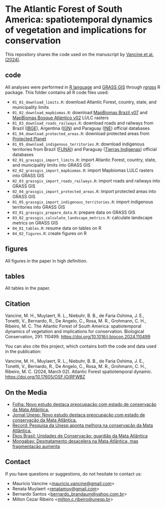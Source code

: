 # The Atlantic Forest of South America: spatiotemporal dynamics of vegetation and implications for conservation

This repository shares the code used on the manuscript by [Vancine et al. (2024)](https://doi.org/mjtz).

## code

All analyses were performed in [R language](https://www.r-project.org/) and [GRASS GIS](https://grass.osgeo.org/) through [*rgrass*](https://rsbivand.github.io/rgrass/) R package. This folder contains all R code files used: 

- `01_01_download_limits.R`: download Atlantic Forest, country, state, and municipality limits
- `01_02_download_mapbiomas.R`: download [MapBiomas Brazil v07](https://brasil.mapbiomas.org/) and [MapBiomas Bosque Atlántico v02](https://bosqueatlantico.mapbiomas.org/) LULC rasters
- `01_03_download_roads_railways.R`: download roads and railways from Brazil ([IBGE](https://www.ibge.gov.br/)), Argentina ([IGN](https://www.ign.gob.ar)) and Paraguay ([INE](https://www.ine.gov.py)) official databases
- `01_04_download_protected_areas.R`: download protected areas from [Protected Planet](https://www.protectedplanet.net/en)
- `01_05_download_indigenous_territories.R`: download indigenous territories from Brazil ([FUNAI](https://www.gov.br/funai/pt-br)) and Paraguay ([Tierras Indígenas](https://www.tierrasindigenas.org)) official databases
- `02_01_grassgis_import_limits.R`: import Atlantic Forest, country, state, and municipality limits into GRASS GIS            
- `02_02_grassgis_import_mapbiomas.R`: import Mapbiomas LULC rasters into GRASS GIS
- `02_03_grassgis_import_roads_railways.R`: import roads and railways into GRASS GIS
- `02_04_grassgis_import_protected_areas.R`: import protected areas into GRASS GIS
- `01_05_grassgis_import_indigenous_territories.R`: import indigenous territories into GRASS GIS
- `03_01_grassgis_prepare_data.R`: prepare data on GRASS GIS
- `03_02_grassgis_calculate_landscape_metrics.R`: calculate landscape metrics on GRASS GIS
- `04_01_tables.R`: resume data on tables on R
- `04_02_figures.R`: create figures on R

## figures

All figures in the paper in high definition.

## tables

All tables in the paper.

## Citation

Vancine, M. H., Muylaert, R. L., Niebuhr, B. B., de Faria Oshima, J. E., Tonetti, V., Bernardo, R., De Angelo, C., Rosa, M. R., Grohmann, C. H., Ribeiro, M. C. The Atlantic Forest of South America: spatiotemporal dynamics of vegetation and implications for conservation. Biological Conservation, 291: 110499. https://doi.org/10.1016/j.biocon.2024.110499

You can also cite this project, which contains both the code and data used in the publication:  

Vancine, M. H., Muylaert, R. L., Niebuhr, B. B., de Faria Oshima, J. E., Tonetti, V., Bernardo, R., De Angelo, C., Rosa, M. R., Grohmann, C. H., Ribeiro, M. C. (2024, March 02). Atlantic Forest spatiotemporal dynamic. https://doi.org/10.17605/OSF.IO/RFWBZ

## On the Media
+ [Folha: Novo estudo destaca preocupação com estado de conservação da Mata Atlântica.](https://www1.folha.uol.com.br/folha-social-mais/2024/06/novo-estudo-destaca-preocupacao-com-estado-de-conservacao-da-mata-atlantica.shtml?utm_campaign=na_midia__n_23_junho_2024&utm_medium=email&utm_source=RD+Station)
+ [Jornal Unesp: Novo estudo destaca preocupação com estado de conservação da Mata Atlântica.](https://jornal.unesp.br/2024/03/15/novo-estudo-destaca-preocupacao-com-estado-de-conservacao-da-mata-atlantica/)
+ [Record: Pesquisa da Unesp aponta melhora na conservação da Mata Atlântica.](https://record.r7.com/recordtv-interior-sp/sp-record/pesquisa-da-unesp-aponta-melhora-na-conservacao-da-mata-atlantica-27032024/?utm_source=link_direto&utm_medium=share-bar&utm_campaign=r7-topo)
+ [Ekos Brasil: Unidades de Conservação: guardiãs da Mata Atlântica](https://www.ekosbrasil.org/unidades-de-conservacao-guardias-da-mata-atlantica/)
+ [Mongabay: Desmatamento desacelera na Mata Atlântica, mas fragmentação aumenta](https://brasil.mongabay.com/2024/07/desmatamento-desacelera-na-mata-atlantica-mas-fragmentacao-aumenta/)
## Contact

If you have questions or suggestions, do not hesitate to contact us:

+ Maurício Vancine <<mauricio.vancine@gmail.com>>
+ Renata Muylaert <<renatamuy@gmail.com>>
+ Bernardo Santos <<bernardo_brandaum@yahoo.com.br>>
+ Milton Cezar Ribeiro <<milton.c.ribeiro@unesp.br>>
